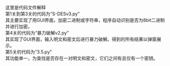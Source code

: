 这里是代码文件解释  
第1关到第3关的代码为“S-DESv3.py”  
其主要实现了用GUI界面，加密二进制或字符串，程序自动识别是否为8bit二进制并进行加密。  
第4关的代码为“暴力破解v2.py”  
其实现了GUI界面，输入明文和密文后进行暴力破解。得到的所有结果以弹窗展示。  
第5关的代码为“3.5.py”  
其功能单一，为查找是否存在一对明文和密文，它们之间有且仅有一个密钥。  
